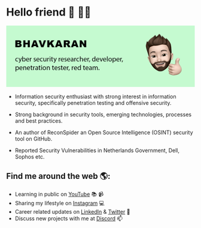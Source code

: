 # Hello friend 👋 🧑‍💻

<img src="https://raw.githubusercontent.com/bhavsec/bhavsec/master/github-cover.png" alt="banner that says Bhavkaran - cyber security researcher, developer,
penetration tester, red team.">


- Information security enthusiast with strong interest in information security, specifically penetration testing and offensive security.

- Strong background in security tools, emerging technologies, processes and best practices.

- An author of ReconSpider an Open Source Intelligence (OSINT) security tool on GitHub.

- Reported Security Vulnerabilities in Netherlands Government, Dell, Sophos etc.


## Find me around the web 🌎:

- Learning in public on <a href="https://youtube.com/bhavsec">YouTube</a> 📚 📹
- Sharing my lifestyle on <a href="https://instagram.com/bhavsec">Instagram</a> 💻
- Career related updates on <a href="https://www.linkedin.com/in/bhavsec/">LinkedIn</a> & <a href="https://twitter.com/bhavsec">Twitter</a> 💼
- Discuss new projects with me at <a href="http://discordapp.com/users/439445862658080779">Discord</a> 📫
